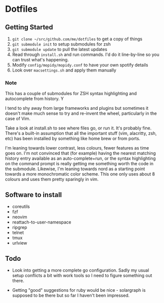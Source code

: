 # Dotfiles

## Getting Started

  1. `git clone ~/src/github.com/me/dotfiles` to get a copy of things
  2. `git submodule init` to setup submodules for zsh
  3. `git submodule update` to pull the latest updates
  4. Read through `install.sh` and run commands. I'd do it line-by-line so
     you can trust what's happening.
  5. Modify `config/mopidy/mopidy.conf` to have your own spotify details
  6. Look over `macsettings.sh` and apply them manually

### Note
This has a couple of submodules for ZSH syntax highlighting and autocomplete
from history. Y

I tend to shy away from large frameworks and plugins but sometimes it doesn't
make much sense to try and re-invent the wheel, particularly in the case of
Vim.

Take a look at install.sh to see where files go, or run it. It's probably fine.
There's a built-in assumption that all the important stuff (vim, alacritty,
zsh, etc) has been installed by something like home brew or from ports.

I'm leaning towards lower contrast, less colours, fewer features as time goes
on. I'm not convinced that (for example) having the nearest matching history
entry available as an auto-complete+run, or the syntax highlighting on the
command prompt is really getting me something worth the code in the submodule.
Likewise, I'm leaning towards nord as a starting point towards a more
monochromatic color scheme. This one only uses about 8 colours and uses them
pretty sparingly in vim.

## Software to install
- coreutils
- fzf
- neovim
- reattach-to-user-namespace
- ripgrep
- telnet
- tmux
- urlview

## Todo
- Look into getting a more complete go configuration. Sadly my usual setup
  conflicts a bit with work tools so I need to figure something out there.

- Getting "good" suggestions for ruby would be nice - solargraph is supposed
  to be there but so far I haven't been impressed.
